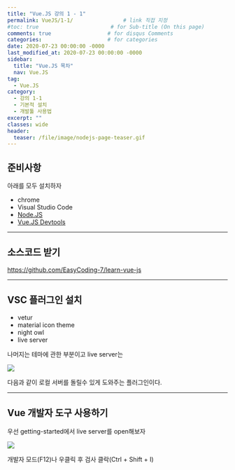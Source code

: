 ```yaml
---
title: "Vue.JS 강의 1 - 1"
permalink: VueJS/1-1/                # link 직접 지정
#toc: true                       # for Sub-title (On this page)
comments: true                  # for disqus Comments
categories:                     # for categories
date: 2020-07-23 00:00:00 -0000
last_modified_at: 2020-07-23 00:00:00 -0000
sidebar:
  title: "Vue.JS 목차"
  nav: Vue.JS
tag:
  - Vue.JS
category:
  - 강의 1-1
  - 기본적 설치
  - 개발툴 사용법
excerpt: ""
classes: wide
header:
  teaser: /file/image/nodejs-page-teaser.gif
---
```


## 준비사항

아래를 모두 설치하자

* chrome
* Visual Studio Code
* [Node.JS](https://nodejs.org/ko/)
* [Vue.JS Devtools](https://chrome.google.com/webstore/detail/vuejs-devtools/nhdogjmejiglipccpnnnanhbledajbpd)

---

## 소스코드 받기

https://github.com/EasyCoding-7/learn-vue-js

---

## VSC 플러그인 설치

* vetur
* material icon theme
* night owl
* live server

나머지는 테마에 관한 부분이고 live server는

![](/file/image/VueJS-1-1-1.png)

다음과 같이 로컬 서버를 돌릴수 있게 도와주는 플러그인이다.

---

## Vue 개발자 도구 사용하기

우선 getting-started에서 live server를 open해보자

![](/file/image/VueJS-1-1-2.png)

개발자 모드(F12)나 우클릭 후 검사 클락(Ctrl + Shift + I)